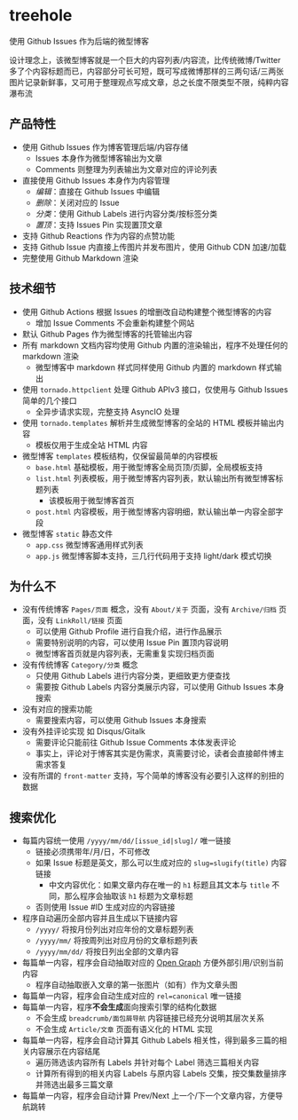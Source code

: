 # treehole

使用 Github Issues 作为后端的微型博客

设计理念上，该微型博客就是一个巨大的内容列表/内容流，比传统微博/Twitter 多了个内容标题而已，内容部分可长可短，既可写成微博那样的三两句话/三两张图片记录新鲜事，又可用于整理观点写成文章，总之长度不限类型不限，纯粹内容瀑布流


## 产品特性

- 使用 Github Issues 作为博客管理后端/内容存储
    - Issues 本身作为微型博客输出为文章
    - Comments 则整理为列表输出为文章对应的评论列表
- 直接使用 Github Issues 本身作为内容管理
    - _编辑_：直接在 Github Issues 中编辑
    - _删除_：关闭对应的 Issue
    - _分类_：使用 Github Labels 进行内容分类/按标签分类
    - _置顶_：支持 Issues Pin 实现置顶文章
- 支持 Github Reactions 作为内容的点赞功能
- 支持 Github Issue 内直接上传图片并发布图片，使用 Github CDN 加速/加载
- 完整使用 Github Markdown 渲染


## 技术细节

- 使用 Github Actions 根据 Issues 的增删改自动构建整个微型博客的内容
    - 增加 Issue Comments 不会重新构建整个网站
- 默认 Github Pages 作为微型博客的托管输出内容
- 所有 markdown 文档内容均使用 Github 内置的渲染输出，程序不处理任何的 markdown 渲染
    - 微型博客中 markdown 样式同样使用 Github 内置的 markdown 样式输出
- 使用 `tornado.httpclient` 处理 Github APIv3 接口，仅使用与 Github Issues 简单的几个接口
    - 全异步请求实现，完整支持 AsyncIO 处理
- 使用 `tornado.templates` 解析并生成微型博客的全站的 HTML 模板并输出内容
    - 模板仅用于生成全站 HTML 内容
- 微型博客 `templates` 模板结构，仅保留最简单的内容模板
    - `base.html` 基础模板，用于微型博客全局页顶/页脚，全局模板支持
    - `list.html` 列表模板，用于微型博客内容列表，默认输出所有微型博客标题列表
        - 该模板用于微型博客首页
    - `post.html` 内容模板，用于微型博客内容明细，默认输出单一内容全部字段
- 微型博客 `static` 静态文件
    - `app.css` 微型博客通用样式列表
    - `app.js` 微型博客脚本支持，三几行代码用于支持 light/dark 模式切换


## 为什么不

- 没有传统博客 `Pages/页面` 概念，没有 `About/关于` 页面，没有 `Archive/归档` 页面，没有 `LinkRoll/链接` 页面
    - 可以使用 Github Profile 进行自我介绍，进行作品展示
    - 需要特别说明的内容，可以使用 Issue Pin 置顶内容说明
    - 微型博客首页就是内容列表，无需重复实现归档页面
- 没有传统博客 `Category/分类` 概念
    - 只使用 Github Labels 进行内容分类，更细致更方便查找
    - 需要按 Github Labels 内容分类展示内容，可以使用 Github Issues 本身搜索
- 没有对应的搜索功能
    - 需要搜索内容，可以使用 Github Issues 本身搜索
- 没有外挂评论实现 如 Disqus/Gitalk 
    - 需要评论只能前往 Github Issue Comments 本体发表评论
    - 事实上，评论对于博客其实是伪需求，真需要讨论，读者会直接邮件博主需求答复
- 没有所谓的 `front-matter` 支持，写个简单的博客没有必要引入这样的别扭的数据


## 搜索优化

- 每篇内容统一使用 `/yyyy/mm/dd/[issue_id|slug]/` 唯一链接
    - 链接必须携带年/月/日，不可修改
    - 如果 Issue 标题是英文，那么可以生成对应的 `slug=slugify(title)` 内容链接
        - 中文内容优化：如果文章内存在唯一的 `h1` 标题且其文本与 `title` 不同，那么程序会抽取该 `h1` 标题为文章标题
    - 否则使用 Issue #ID 生成对应的内容链接
- 程序自动遍历全部内容并且生成以下链接内容
    - `/yyyy/` 将按月份列出对应年份的文章标题列表
    - `/yyyy/mm/` 将按周列出对应月份的文章标题列表
    - `/yyyy/mm/dd/` 将按日列出全部的文章内容
- 每篇单一内容，程序会自动抽取对应的 [Open Graph](https://ogp.me) 方便外部引用/识别当前内容
    - 程序自动抽取嵌入文章的第一张图片（如有）作为文章头图
- 每篇单一内容，程序会自动生成对应的 `rel=canonical` 唯一链接
- 每篇单一内容，程序**不会生成**面向搜索引擎的结构化数据
    - 不会生成 `breadcrumb/面包屑导航` 内容链接已经充分说明其层次关系
    - 不会生成 `Article/文章` 页面有语义化的 HTML 实现
- 每篇单一内容，程序会自动计算其 Github Labels 相关性，得到最多三篇的相关内容展示在内容结尾
    - 遍历筛选该内容所有 Labels 并针对每个 Label 筛选三篇相关内容
    - 计算所有得到的相关内容 Labels 与原内容 Labels 交集，按交集数量排序并筛选出最多三篇文章
- 每篇单一内容，程序会自动计算 Prev/Next 上一个/下一个文章内容，方便导航跳转
